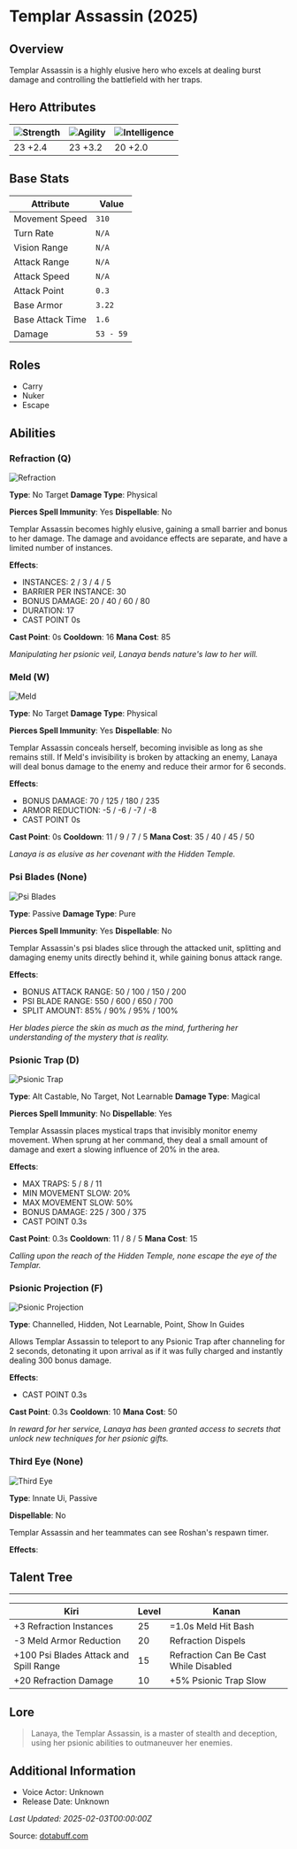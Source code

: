 # Templar Assassin (2025)

## Overview
Templar Assassin is a highly elusive hero who excels at dealing burst damage and controlling the battlefield with her traps.

## Hero Attributes
| ![Strength](https://www.dotabuff.com/assets/hero_str-c4c83daf6344eee5758e6634a6535394cdcf03a9a8292076260cbe42b76d1b4c.png) | ![Agility](https://www.dotabuff.com/assets/hero_agi-f7c48b4a53d1a3f879d97d7afce7326b01d4a1a053fec8ea922ac6bbbe7947d7.png) | ![Intelligence](https://www.dotabuff.com/assets/hero_int-b590a71ef3df24fd995abacac069e7dbf3ee126cc67d6969bb3bea8034124232.png) |
|------------------------|------------------------|----------------------------|
| 23 +2.4             | 23 +3.2              | 20 +2.0            |

## Base Stats
| Attribute | Value |
|-----------|-------|
| Movement Speed | `310` |
| Turn Rate | `N/A` |
| Vision Range | `N/A` |
| Attack Range | `N/A` |
| Attack Speed | `N/A` |
| Attack Point | `0.3` |
| Base Armor | `3.22` |
| Base Attack Time | `1.6` |
| Damage | `53 - 59` |

## Roles
- Carry
- Nuker
- Escape

## Abilities
### Refraction (Q)
![Refraction](https://www.dotabuff.com/assets/skills/templar-assassin-refraction-5194-eea1f1f3c9f85de9b3dde945332bbd38f1a547ee7f853ea0e9ecf6842c9d0497.jpg)

**Type**: No Target
**Damage Type**: Physical

**Pierces Spell Immunity**: Yes
**Dispellable**: No

Templar Assassin becomes highly elusive, gaining a small barrier and bonus to her damage. The damage and avoidance effects are separate, and have a limited number of instances.

**Effects**:
- INSTANCES: 2 / 3 / 4 / 5
- BARRIER PER INSTANCE: 30
- BONUS DAMAGE: 20 / 40 / 60 / 80
- DURATION: 17
- CAST POINT 0s

**Cast Point**: 0s
**Cooldown**: 16
**Mana Cost**: 85

*Manipulating her psionic veil, Lanaya bends nature's law to her will.*

### Meld (W)
![Meld](https://www.dotabuff.com/assets/skills/templar-assassin-meld-5195-d6c1744248dc2c1daf776045f14ee13a75a974b852f83e2ac20bc5a21655c8ad.jpg)

**Type**: No Target
**Damage Type**: Physical

**Pierces Spell Immunity**: Yes
**Dispellable**: No

Templar Assassin conceals herself, becoming invisible as long as she remains still. If Meld's invisibility is broken by attacking an enemy, Lanaya will deal bonus damage to the enemy and reduce their armor for 6 seconds.

**Effects**:
- BONUS DAMAGE: 70 / 125 / 180 / 235
- ARMOR REDUCTION: -5 / -6 / -7 / -8
- CAST POINT 0s

**Cast Point**: 0s
**Cooldown**: 11 / 9 / 7 / 5
**Mana Cost**: 35 / 40 / 45 / 50

*Lanaya is as elusive as her covenant with the Hidden Temple.*

### Psi Blades (None)
![Psi Blades](https://www.dotabuff.com/assets/skills/templar-assassin-psi-blades-5196-7bca1cb3332815e51359f661a5b78eff468ab6e2d8046c219006cc1a73118937.jpg)

**Type**: Passive
**Damage Type**: Pure

**Pierces Spell Immunity**: Yes
**Dispellable**: No

Templar Assassin's psi blades slice through the attacked unit, splitting and damaging enemy units directly behind it, while gaining bonus attack range.

**Effects**:
- BONUS ATTACK RANGE: 50 / 100 / 150 / 200
- PSI BLADE RANGE: 550 / 600 / 650 / 700
- SPLIT AMOUNT: 85% / 90% / 95% / 100%





*Her blades pierce the skin as much as the mind, furthering her understanding of the mystery that is reality.*

### Psionic Trap (D)
![Psionic Trap](https://www.dotabuff.com/assets/skills/templar-assassin-psionic-trap-5197-1b957a96a466551f5ded2ff0cdc1c086cf865b1ad73b77a03c133e51f44d8fba.jpg)

**Type**: Alt Castable, No Target, Not Learnable
**Damage Type**: Magical

**Pierces Spell Immunity**: No
**Dispellable**: Yes

Templar Assassin places mystical traps that invisibly monitor enemy movement. When sprung at her command, they deal a small amount of damage and exert a slowing influence of 20% in the area.

**Effects**:
- MAX TRAPS: 5 / 8 / 11
- MIN MOVEMENT SLOW: 20%
- MAX MOVEMENT SLOW: 50%
- BONUS DAMAGE: 225 / 300 / 375
- CAST POINT 0.3s

**Cast Point**: 0.3s
**Cooldown**: 11 / 8 / 5
**Mana Cost**: 15

*Calling upon the reach of the Hidden Temple, none escape the eye of the Templar.*

### Psionic Projection (F)
![Psionic Projection](https://www.dotabuff.com/assets/skills/templar-assassin-psionic-projection-7853-9b55de74b595777aa857e64a25aae00f7b824513ffc719ac5a96bb234de7fe8b.jpg)

**Type**: Channelled, Hidden, Not Learnable, Point, Show In Guides





Allows Templar Assassin to teleport to any Psionic Trap after channeling for 2 seconds, detonating it upon arrival as if it was fully charged and instantly dealing 300 bonus damage.

**Effects**:
- CAST POINT 0.3s

**Cast Point**: 0.3s
**Cooldown**: 10
**Mana Cost**: 50

*In reward for her service, Lanaya has been granted access to secrets that unlock new techniques for her psionic gifts.*

### Third Eye (None)
![Third Eye](https://www.dotabuff.com/assets/skills/default-5a612c460046882c6741f2fd3db0f48ae721d557d613f3dc4db7262a1bd5864a.jpg)

**Type**: Innate Ui, Passive



**Dispellable**: No

Templar Assassin and her teammates can see Roshan's respawn timer.

**Effects**:









## Talent Tree
------------
Kiri | Level | Kanan
------|--------|-------
+3 Refraction Instances | 25 | =1.0s Meld Hit Bash
-3 Meld Armor Reduction | 20 | Refraction Dispels
+100 Psi Blades Attack and Spill Range | 15 | Refraction Can Be Cast While Disabled
+20 Refraction Damage | 10 | +5% Psionic Trap Slow

## Lore
> Lanaya, the Templar Assassin, is a master of stealth and deception, using her psionic abilities to outmaneuver her enemies.

## Additional Information
- Voice Actor: Unknown
- Release Date: Unknown

_Last Updated: 2025-02-03T00:00:00Z_

Source: [dotabuff.com](https://www.dotabuff.com/heroes/templar-assassin/abilities)
